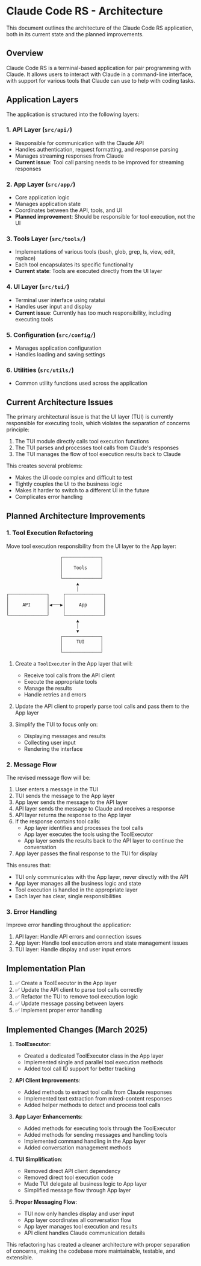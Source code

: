 # Claude Code RS - Architecture

This document outlines the architecture of the Claude Code RS application, both in its current state and the planned improvements.

## Overview

Claude Code RS is a terminal-based application for pair programming with Claude. It allows users to interact with Claude in a command-line interface, with support for various tools that Claude can use to help with coding tasks.

## Application Layers

The application is structured into the following layers:

### 1. API Layer (`src/api/`)
- Responsible for communication with the Claude API
- Handles authentication, request formatting, and response parsing
- Manages streaming responses from Claude
- **Current issue**: Tool call parsing needs to be improved for streaming responses

### 2. App Layer (`src/app/`)
- Core application logic
- Manages application state
- Coordinates between the API, tools, and UI
- **Planned improvement**: Should be responsible for tool execution, not the UI

### 3. Tools Layer (`src/tools/`)
- Implementations of various tools (bash, glob, grep, ls, view, edit, replace)
- Each tool encapsulates its specific functionality
- **Current state**: Tools are executed directly from the UI layer

### 4. UI Layer (`src/tui/`)
- Terminal user interface using ratatui
- Handles user input and display
- **Current issue**: Currently has too much responsibility, including executing tools

### 5. Configuration (`src/config/`)
- Manages application configuration
- Handles loading and saving settings

### 6. Utilities (`src/utils/`)
- Common utility functions used across the application

## Current Architecture Issues

The primary architectural issue is that the UI layer (TUI) is currently responsible for executing tools, which violates the separation of concerns principle:

1. The TUI module directly calls tool execution functions
2. The TUI parses and processes tool calls from Claude's responses
3. The TUI manages the flow of tool execution results back to Claude

This creates several problems:
- Makes the UI code complex and difficult to test
- Tightly couples the UI to the business logic
- Makes it harder to switch to a different UI in the future
- Complicates error handling

## Planned Architecture Improvements

### 1. Tool Execution Refactoring

Move tool execution responsibility from the UI layer to the App layer:

```
                    ┌──────────────┐
                    │              │
                    │    Tools     │
                    │              │
                    └──────────────┘
                          ▲
                          │
┌──────────────┐     ┌──────────────┐
│              │     │              │
│     API      │◀───▶│     App      │
│              │     │              │
└──────────────┘     └──────────────┘
                          ▲
                          │
                          ▼
                    ┌──────────────┐
                    │     TUI      │
                    │              │
                    └──────────────┘
```

1. Create a `ToolExecutor` in the App layer that will:
   - Receive tool calls from the API client
   - Execute the appropriate tools
   - Manage the results
   - Handle retries and errors

2. Update the API client to properly parse tool calls and pass them to the App layer

3. Simplify the TUI to focus only on:
   - Displaying messages and results
   - Collecting user input
   - Rendering the interface

### 2. Message Flow

The revised message flow will be:

1. User enters a message in the TUI
2. TUI sends the message to the App layer
3. App layer sends the message to the API layer
4. API layer sends the message to Claude and receives a response
5. API layer returns the response to the App layer
6. If the response contains tool calls:
   - App layer identifies and processes the tool calls
   - App layer executes the tools using the ToolExecutor
   - App layer sends the results back to the API layer to continue the conversation
7. App layer passes the final response to the TUI for display

This ensures that:
- TUI only communicates with the App layer, never directly with the API
- App layer manages all the business logic and state
- Tool execution is handled in the appropriate layer
- Each layer has clear, single responsibilities

### 3. Error Handling

Improve error handling throughout the application:

1. API layer: Handle API errors and connection issues
2. App layer: Handle tool execution errors and state management issues
3. TUI layer: Handle display and user input errors

## Implementation Plan

1. ✅ Create a ToolExecutor in the App layer
2. ✅ Update the API client to parse tool calls correctly
3. ✅ Refactor the TUI to remove tool execution logic
4. ✅ Update message passing between layers
5. ✅ Implement proper error handling

## Implemented Changes (March 2025)

1. **ToolExecutor**:
   - Created a dedicated ToolExecutor class in the App layer
   - Implemented single and parallel tool execution methods
   - Added tool call ID support for better tracking

2. **API Client Improvements**:
   - Added methods to extract tool calls from Claude responses
   - Implemented text extraction from mixed-content responses
   - Added helper methods to detect and process tool calls

3. **App Layer Enhancements**:
   - Added methods for executing tools through the ToolExecutor
   - Added methods for sending messages and handling tools
   - Implemented command handling in the App layer
   - Added conversation management methods

4. **TUI Simplification**:
   - Removed direct API client dependency
   - Removed direct tool execution code
   - Made TUI delegate all business logic to App layer
   - Simplified message flow through App layer

5. **Proper Messaging Flow**:
   - TUI now only handles display and user input
   - App layer coordinates all conversation flow
   - App layer manages tool execution and results
   - API client handles Claude communication details

This refactoring has created a cleaner architecture with proper separation of concerns, making the codebase more maintainable, testable, and extensible.